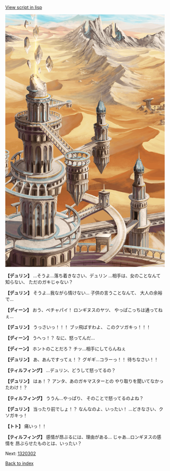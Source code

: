 [View script in lisp](../scripts/1320102.txt)

![desert_hill.png](../images/backgrounds/desert_hill.png)

**【デュリン】**
…そうよ…落ち着きなさい、デュリン
…相手は、女のことなんて知らない、
ただのガキじゃない？

**【デュリン】**
そうよ…我ながら情けない…
子供の言うことなんて、
大人の余裕で…

**【ディーン】**
おう、ペチャパイ！
ロンギヌスのヤツ、
やっぱこっちは通ってねぇ…

**【デュリン】**
うっさいっ！！！
ブッ飛ばすわよ、
このクソガキっ！！！

**【ディーン】**
うへっ！？
なに、怒ってんだ…

**【ディーン】**
ホントのことだろ？
チッ…相手にしてらんねぇ

**【デュリン】**
あ、あんですってぇ！？
グギギ…コラーっ！！
待ちなさい！！

**【ティルフィング】**
…デュリン、どうして怒ってるの？

**【デュリン】**
はぁ！？
アンタ、あのガキマスターとの
やり取りを聞いてなかったわけ！？

**【ティルフィング】**
ううん…やっぱり、
そのことで怒ってるのよね？

**【デュリン】**
当ったり前でしょ！？
なんなのよ、いったい！
…どきなさい、クソガキっ！

**【トト】**
痛いっ！！

**【ティルフィング】**
感情が昂ぶるには、理由がある…
じゃあ…ロンギヌスの感情を
昂ぶらせたものとは、いったい？

Next: [1320302](1320302.md)

[Back to index](index.md)
